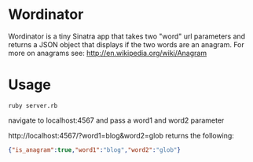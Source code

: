 Wordinator
==========

Wordinator is a tiny Sinatra app that takes two "word" url parameters and returns a JSON object that displays if the two words are an anagram. For more on anagrams see: http://en.wikipedia.org/wiki/Anagram


Usage
======
```
ruby server.rb
```

navigate to localhost:4567 and pass a word1 and word2 parameter

http://localhost:4567/?word1=blog&word2=glob
returns the following:
```json
{"is_anagram":true,"word1":"blog","word2":"glob"}
```
